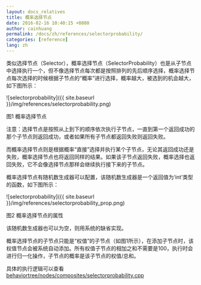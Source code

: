 ```yaml
---
layout: docs_relatives
title: 概率选择节点
date: 2016-02-16 10:40:15 +0800
author: cainhuang
permalink: /docs/zh/references/selectorprobability/
categories: [reference]
lang: zh
---
```


类似选择节点（Selector），概率选择节点（SelectorProbability）也是从子节点中选择执行一个，但不像选择节点每次都是按照排列的先后顺序选择，概率选择节点每次选择的时候根据子节点的“概率”进行选择，概率越大，被选到的机会越大，如下图所示：

![selectorprobability]({{ site.baseurl }}/img/references/selectorprobability.png)

图1 概率选择节点

注意：选择节点是按照从上到下的顺序依次执行子节点，一直到第一个返回成功的那个子节点则返回成功，或者如果所有子节点都返回失败则返回失败。

而概率选择节点则是根据概率“直接”选择并执行某个子节点，无论其返回成功还是失败，概率选择节点也将返回同样的结果。如果该子节点返回失败，概率选择也返回失败，它不会像选择节点那样会继续执行接下来的子节点。

概率选择节点有随机数生成器可以配置，该随机数生成器是一个返回值为‘int’类型的函数，如下图所示：

![selectorprobability]({{ site.baseurl }}/img/references/selectorprobability_prop.png)

图2 概率选择节点的属性

该随机数生成器也可以为空，则用系统的缺省实现。

概率选择节点的子节点只能是“权值”的子节点（如图1所示），在添加子节点时，该权值节点会被系统自动添加。所有权值子节点的相加之和不需要是100，执行时会进行归一化操作，子节点的概率是该子节点的权值/总和。

具体的执行逻辑可以查看[behaviortree/nodes/composites/selectorprobability.cpp]({{site.repository}}/blob/master/src/behaviortree/nodes/composites/selectorprobability.cpp)
